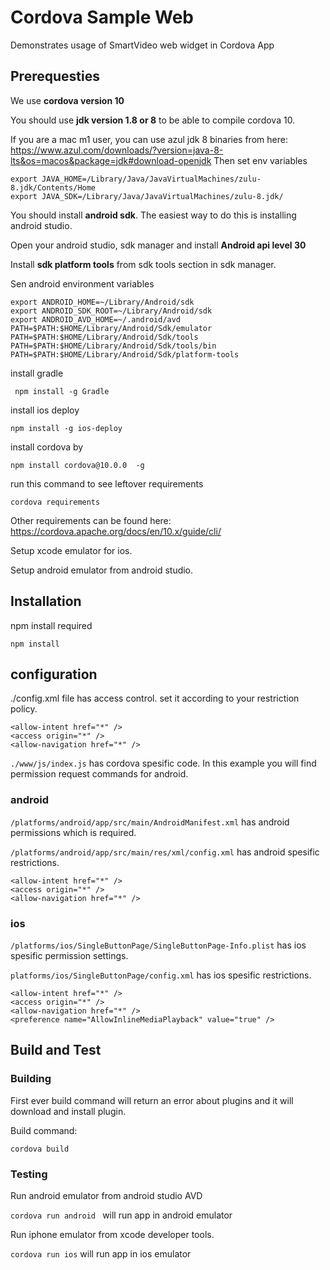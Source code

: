 # Cordova Sample Web
Demonstrates usage of SmartVideo web widget in Cordova App

## Prerequesties

We use **cordova version 10**

You should use **jdk version 1.8 or 8** to be able to compile cordova 10.

If you are a mac m1 user, you can use azul jdk 8 binaries from here: https://www.azul.com/downloads/?version=java-8-lts&os=macos&package=jdk#download-openjdk
Then set env variables
```
export JAVA_HOME=/Library/Java/JavaVirtualMachines/zulu-8.jdk/Contents/Home
export JAVA_SDK=/Library/Java/JavaVirtualMachines/zulu-8.jdk/
```

You should install **android sdk**. The easiest way to do this is installing android studio.

Open your android studio, sdk manager and install **Android api level 30**

Install **sdk platform tools** from sdk tools section in sdk manager.

Sen android environment variables
```
export ANDROID_HOME=~/Library/Android/sdk
export ANDROID_SDK_ROOT=~/Library/Android/sdk
export ANDROID_AVD_HOME=~/.android/avd
PATH=$PATH:$HOME/Library/Android/Sdk/emulator
PATH=$PATH:$HOME/Library/Android/Sdk/tools
PATH=$PATH:$HOME/Library/Android/Sdk/tools/bin
PATH=$PATH:$HOME/Library/Android/Sdk/platform-tools
```

install gradle

` npm install -g Gradle`

install ios deploy

`npm install -g ios-deploy`

install cordova by

`npm install cordova@10.0.0  -g`

run this command to see leftover requirements

`cordova requirements`

Other requirements can be found here: https://cordova.apache.org/docs/en/10.x/guide/cli/

Setup xcode emulator for ios.

Setup android emulator from android studio.

## Installation

npm install required

`npm install`

## configuration
./config.xml file has access control. set it according to your restriction policy.
```
<allow-intent href="*" />
<access origin="*" />
<allow-navigation href="*" />
```
`./www/js/index.js` has cordova spesific code. In this example you will find permission request commands for android.

### android
`/platforms/android/app/src/main/AndroidManifest.xml` has android permissions which is required.

`/platforms/android/app/src/main/res/xml/config.xml` has android spesific restrictions.
```
<allow-intent href="*" />
<access origin="*" />
<allow-navigation href="*" />
```

### ios

`/platforms/ios/SingleButtonPage/SingleButtonPage-Info.plist` has ios spesific permission settings.

`platforms/ios/SingleButtonPage/config.xml` has ios spesific restrictions.

```
<allow-intent href="*" />
<access origin="*" />
<allow-navigation href="*" />
<preference name="AllowInlineMediaPlayback" value="true" />
```

## Build and Test

### Building

First ever build command will return an error about plugins and it will download and install plugin.

Build command:

`cordova build`

### Testing

Run android emulator from android studio AVD

`cordova run android ` will run app in android emulator

Run iphone emulator from xcode developer tools.

`cordova run ios` will run app in ios emulator

